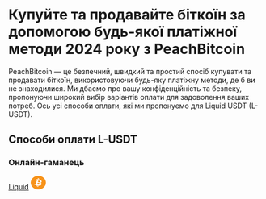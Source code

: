 <body class="payment-methods-page">

# Купуйте та продавайте біткоїн за допомогою будь-якої платіжної методи 2024 року з PeachBitcoin

PeachBitcoin — це безпечний, швидкий та простий спосіб купувати та продавати біткоїн, використовуючи будь-яку платіжну методи, де б ви не знаходилися. Ми дбаємо про вашу конфіденційність та безпеку, пропонуючи широкий вибір варіантів оплати для задоволення ваших потреб. Ось усі способи оплати, які ми пропонуємо для Liquid USDT (L-USDT).

## Способи оплати L-USDT

### Онлайн-гаманець

<div class="payment-grid">
    <div class="payment-grid-item">
        <a href="/buy-bitcoin-with-liquid">Liquid</a> 
        <img src="/img/faq/logoimg/bitcoin.png" width="30px" height="27px" alt="Купуйте біткоїн за допомогою Liquid, Продавайте біткоїн за допомогою Liquid">
    </div>
</div>

</body>
